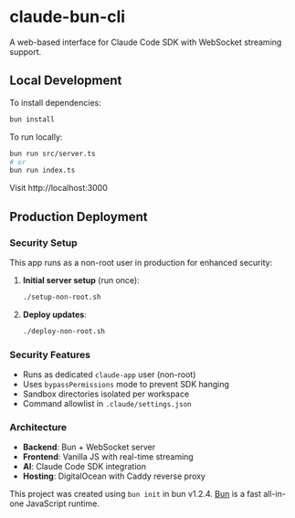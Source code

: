 # claude-bun-cli

A web-based interface for Claude Code SDK with WebSocket streaming support.

## Local Development

To install dependencies:

```bash
bun install
```

To run locally:

```bash
bun run src/server.ts
# or
bun run index.ts
```

Visit http://localhost:3000

## Production Deployment

### Security Setup

This app runs as a non-root user in production for enhanced security:

1. **Initial server setup** (run once):
   ```bash
   ./setup-non-root.sh
   ```

2. **Deploy updates**:
   ```bash
   ./deploy-non-root.sh
   ```

### Security Features

- Runs as dedicated `claude-app` user (non-root)
- Uses `bypassPermissions` mode to prevent SDK hanging
- Sandbox directories isolated per workspace
- Command allowlist in `.claude/settings.json`

### Architecture

- **Backend**: Bun + WebSocket server
- **Frontend**: Vanilla JS with real-time streaming
- **AI**: Claude Code SDK integration
- **Hosting**: DigitalOcean with Caddy reverse proxy

This project was created using `bun init` in bun v1.2.4. [Bun](https://bun.sh) is a fast all-in-one JavaScript runtime.
